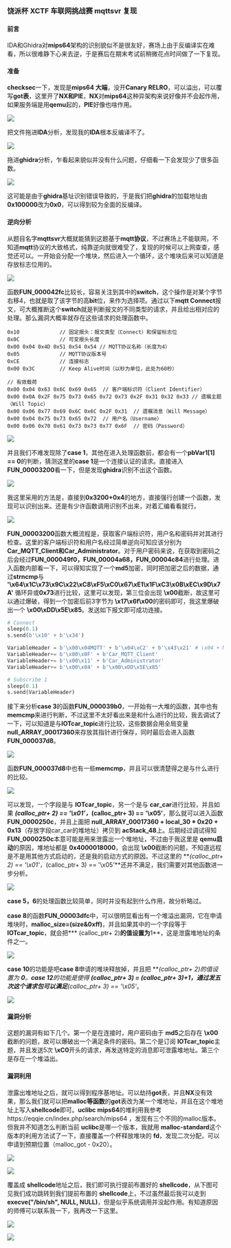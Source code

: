 ### 饶派杯 XCTF 车联网挑战赛 mqttsvr 复现

#### 前言

IDA和Ghidra对**mips64**架构的识别貌似不是很友好，赛场上由于反编译实在难看，所以很难静下心来去逆，于是赛后在期末考试前稍微花点时间做了一下复现。

#### 准备

**checksec**一下，发现是**mips64 大端**，没开**Canary RELRO**，可以溢出，可以覆写**got表**，这里开了**NX和PIE**，**NX**对**mips64**这种异架构来说好像并不会起作用，如果服务端是用**qemu**起的，**PIE**好像也啥作用。

![](./img/1.png)

把文件拖进**IDA**分析，发现我的**IDA**根本反编译不了。

![](./img/2.png)

拖进**ghidra**分析，乍看起来貌似并没有什么问题，仔细看一下会发现少了很多函数。

![](./img/3.png)

这可能是由于**ghidra**基址识别错误导致的，于是我们把**ghidra**的加载地址由**0x100000**改为**0x0**，可以得到较为全面的反编译。

#### 逆向分析

从题目名字**mqttsvr**大概就能猜到这题基于**mqtt协议**，不过赛场上不能联网，不知道**mqtt**协议的大致格式，纯靠逆向就很难受了，复现的时候可以上网查查，感觉还可以。一开始会分配一个堆块，然后进入一个循环，这个堆块后来可以知道是存放标志位用的。

![](./img/4.png)

函数**FUN_000042fc**比较长，容易关注到其中的**switch**，这个操作是对某个字节右移4，也就是取了该字节的高**bit**位，来作为选择项。通过以下**mqtt Connect**报文，可大概推断这个**switch**就是判断报文的不同类型的请求，并且给出相对应的处理。那么漏洞大概率就存在这些请求的处理函数中。

```
0x10             // 固定报头：报文类型（Connect）和保留标志位
0x0C             // 可变报头长度
0x00 0x04 0x4D 0x51 0x54 0x54 // MQTT协议名称（长度为4）
0x05             // MQTT协议版本号
0xCE             // 连接标志
0x00 0x3C        // Keep Alive时间（以秒为单位，此处为60秒）

// 有效载荷
0x00 0x04 0x63 0x6C 0x69 0x65  // 客户端标识符（Client Identifier）
0x00 0x0A 0x2F 0x75 0x73 0x65 0x72 0x73 0x2F 0x31 0x32 0x33 // 遗嘱主题（Will Topic）
0x00 0x06 0x77 0x69 0x6C 0x6C 0x2F 0x31  // 遗嘱消息（Will Message）
0x00 0x04 0x75 0x73 0x65 0x72  // 用户名（Username）
0x00 0x06 0x70 0x61 0x73 0x73 0x77 0x6F  // 密码（Password）
```



![](./img/5.png)



并且我们不难发现除了**case 1**，其他在进入处理函数前，都会有一个**pbVar1[1] == 0**的判断，猜测这里的**case 1**是一个连接认证的请求。直接进入**FUN_00003200**看一下，但是发现**ghidra**识别不出这个函数。

![](./img/6.png)

我这里采用的方法是，直接到**0x3200+0x4**的地方，直接强行创建一个函数，发现可以识别出来。还是有少许函数调用识别不出来，对着汇编看看就行。

![](./img/7.png)



**FUN_00003200**函数大概流程是，获取客户端标识符，用户名和密码并对其进行检查。这里的客户端标识符和用户名经过简单逆向可知应该分别为**Car_MQTT_Client和Car_Administrator**。对于用户密码来说，在获取到密码之后会经过**FUN_000049f0，FUN_00004a68，FUN_00004c84**进行处理。进入函数内部看一下，可以得知实现了一个**md5**加密，同时把加密之后的数据，通过**strncmp**与 **'\x64\x1C\x73\x9C\x22\xC8\xF5\xC0\x67\xE1\x1F\xC3\x0B\xEC\x9D\x7A'** 循环异或**0x73**进行比较，这里可以发现，第三位会出现 **\x00**截断，故这里可以通过爆破，得到一个加密后前3字节为 **\x17\x6f\x00**的密码即可，我这里爆破出一个 **\x00\xDD\x5E\x85**。发送如下报文即可成功连接。

```python
# Connect
sleep(0.1)
s.send(b'\x10' + b'\x34')

VariableHeader = b'\x00\x04MQTT' + b'\x04\xC2' + b'\x43\x21' # \x04 + MQTT + \x04\x02 + \x43\x21
VariableHeader+= b'\x00\x0F' + b'Car_MQTT_Client'
VariableHeader+= b'\x00\x11' + b'Car_Administrator'
VariableHeader+= b'\x00\x04' + b'\x00\xDD\x5E\x85'

# Subscribe 1
sleep(0.1)
s.send(VariableHeader)
```



接下来分析**case 3**的函数**FUN_000039b0**，一开始有一大堆的函数，其中也有**memcmp**来进行判断，不过这里不太好看出来是和什么进行的比较，我去调试了一下，可以知道是与**IOTcar_topic**进行比较，这些数据会用全局变量**null_ARRAY_00017360**来存放其指针进行保存，同时最后会进入函数**FUN_000037d8**。

![](./img/8.png)

函数**FUN_000037d8**中也有一些**memcmp**，并且可以很清楚得之是与什么进行的比较。

![](./img/9.png)

可以发现，一个字段是与 **IOTcar_topic**，另一个是与 **car_car**进行比较，并且如果 ***(calloc_ptr+ 2) == '\x01'，*(calloc_ptr+ 3) == '\x05'**，那么就可以进入函数 **FUN_0000250c**，并且上面把 **null_ARRAY_00017360 + local_30 * 0x20 + 0x13**（存放字段car_car的堆地址）拷贝到 **acStack_48**上。后期经过调试得知 **FUN_0000250c**本意可能是用来泄露出一个堆地址，不过由于我这里是 **qemu启动**的原因，堆地址都是 **0x4000018000**，会出现 **\x00**截断的问题，不知道远程是不是用其他方式启动的，还是我的启动方式的原因。不过这里的 ***(calloc_ptr+ 2) == '\x01'，*(calloc_ptr+ 3) == '\x05'**还并不满足，我们需要对其他函数进一步分析。

![](./img/10.png)


**case 5，6**的处理函数比较简单，同时并没有起到什么作用，故分析略过。

**case 8**的函数**FUN_00003dfc**中，可以很明显看出有一个堆溢出漏洞，它在申请堆块时，**malloc_size=(size&0xff)**，并且如果其中的一个字段等于**IOTcar_topic**，就会把*** (calloc_ptr+ 2)**的值设置为**1**，这是泄露堆地址的条件之一。

![](./img/11.png)



**case 10**的功能是吧**case 8**申请的堆块释放掉，并且把 ***(calloc_ptr+ 2)**的值设置为 **0**。**case 12**的功能是使得 ***(calloc_ptr+ 3) = *(calloc_ptr+ 3)+1**，通过发五次这个请求包可以满足***(calloc_ptr+ 3) == '\x05'**。

![](./img/12.png)



#### 漏洞分析

这题的漏洞有如下几个。第一个是在连接时，用户密码由于 **md5**之后存在 **\x00**截断的问题，故可以爆破出一个满足条件的密码。第二个是订阅 **IOTcar_topic**主题，并且发送5次 **\xC0**开头的请求，再发送特定的消息即可泄露堆地址。第三个是存在一个堆溢出。



#### 漏洞利用

泄露出堆地址之后，就可以得到程序基地址。可以劫持**got**表，并且**NX**没有效果，那么我们就可以把**malloc等函数**的**got**表改为某一个堆地址，并且在这个堆地址上写入**shellcode**即可。**uclibc mips64**的堆利用我参考https://eqqie.cn/index.php/search/mips64 ，发现有三个不同的malloc版本。但我并不知道怎么判断当前 **uclibc**是哪一个版本，我就用 **malloc-standard**这个版本的利用方法试了一下，直接覆盖一个杯释放堆块的 **fd**，发现二次分配，可以申请到预期位置（malloc_got - 0x20）。


![](./img/13.png)



![](./img/14.png)



覆盖成 **shellcode**地址之后，我们即可执行提前布置好的 **shellcode**，从下图可见我们成功跳转到我们提前布置的 **shellcode**上，不过虽然最后我可以走到 **execve("/bin/sh", NULL, NULL)**，但是似乎系统调用并没起作用。有知道原因的师傅可以联系我一下，我再改一下这里。

![](./img/15.png)

![](./img/16.png)

